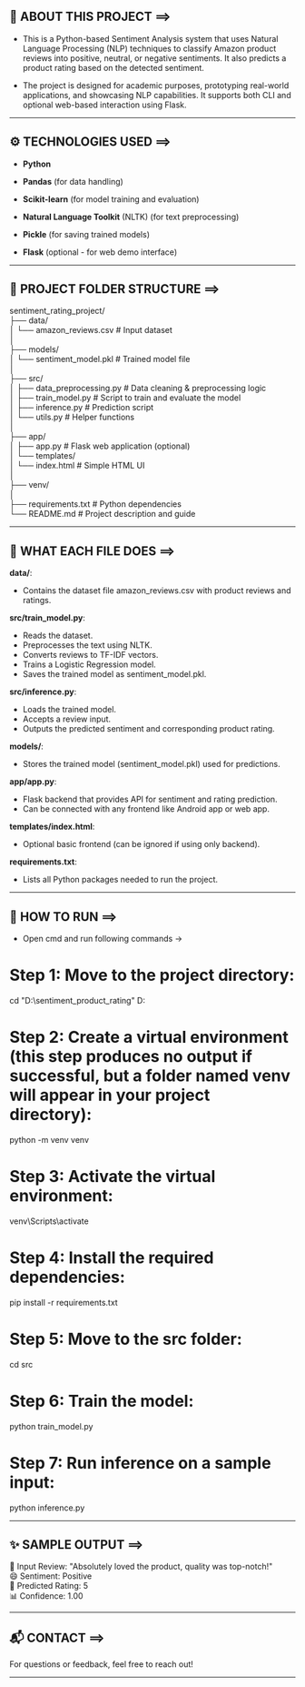 ## 🧠 ABOUT THIS PROJECT ==>

- This is a Python-based Sentiment Analysis system that uses Natural Language Processing (NLP) techniques to classify Amazon product reviews into positive, neutral, or negative sentiments. It also predicts a product rating based on the detected sentiment.

- The project is designed for academic purposes, prototyping real-world applications, and showcasing NLP capabilities. It supports both CLI and optional web-based interaction using Flask.

---

## ⚙ TECHNOLOGIES USED ==>

- **Python**

- **Pandas** (for data handling)

- **Scikit-learn** (for model training and evaluation)

- **Natural Language Toolkit** (NLTK) (for text preprocessing)

- **Pickle** (for saving trained models)

- **Flask** (optional - for web demo interface)

---

## 📁 PROJECT FOLDER STRUCTURE ==>

sentiment_rating_project/<br>
├── data/<br>
│ └── amazon_reviews.csv                                    # Input dataset<br>
│<br>
├── models/<br>
│ └── sentiment_model.pkl                                   # Trained model file<br>
│<br>
├── src/<br>
│ ├── data_preprocessing.py                                 # Data cleaning & preprocessing logic<br>
│ ├── train_model.py                                        # Script to train and evaluate the model<br>
│ ├── inference.py                                          # Prediction script<br>
│ └── utils.py                                              # Helper functions<br>
│<br>
├── app/<br>
│ ├── app.py                                                # Flask web application (optional)<br>
│ └── templates/<br>
│ └── index.html                                            # Simple HTML UI<br>
│<br>
├── venv/<br>
│<br>
├── requirements.txt                                        # Python dependencies<br>
└── README.md                                               # Project description and guide

---

## 📝 WHAT EACH FILE DOES ==>

**data/**:
- Contains the dataset file amazon_reviews.csv with product reviews and ratings.

**src/train_model.py**:
- Reads the dataset.
- Preprocesses the text using NLTK.
- Converts reviews to TF-IDF vectors.
- Trains a Logistic Regression model.
- Saves the trained model as sentiment_model.pkl.

**src/inference.py**:
- Loads the trained model.
- Accepts a review input.
- Outputs the predicted sentiment and corresponding product rating.

**models/**:
- Stores the trained model (sentiment_model.pkl) used for predictions.

**app/app.py**:
- Flask backend that provides API for sentiment and rating prediction.
- Can be connected with any frontend like Android app or web app.

**templates/index.html**:
- Optional basic frontend (can be ignored if using only backend).

**requirements.txt**:
- Lists all Python packages needed to run the project.

---

## 🚀 HOW TO RUN ==>

- Open cmd and run following commands ->

# Step 1: Move to the project directory:
cd "D:\sentiment_product_rating"
D:

# Step 2: Create a virtual environment (this step produces no output if successful, but a folder named venv will appear in your project directory):
python -m venv venv

# Step 3: Activate the virtual environment:
venv\Scripts\activate

# Step 4: Install the required dependencies:
pip install -r requirements.txt

# Step 5: Move to the src folder:
cd src

# Step 6: Train the model:
python train_model.py

# Step 7: Run inference on a sample input:
python inference.py

---

## ✨ SAMPLE OUTPUT ==>

📝 Input Review: "Absolutely loved the product, quality was top-notch!"<br>
😄 Sentiment: Positive<br>
🌟 Predicted Rating: 5<br>
📊 Confidence: 1.00

---

## 📬 CONTACT ==>

For questions or feedback, feel free to reach out!

---
